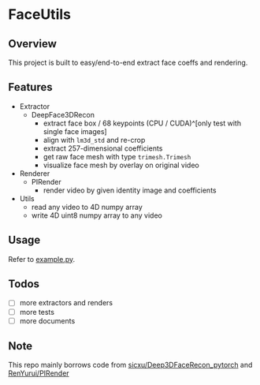 # FaceUtils

## Overview
This project is built to easy/end-to-end extract face coeffs and rendering.

## Features
- Extractor
	- DeepFace3DRecon
		- extract face box / 68 keypoints (CPU / CUDA)^[only test with single face images]
		- align with `lm3d_std` and re-crop
		- extract 257-dimensional coefficients
		- get raw face mesh with type `trimesh.Trimesh`
		- visualize face mesh by overlay on original video
- Renderer
	- PIRender
		- render video by given identity image and coefficients 
- Utils
	- read any video to 4D numpy array
	- write 4D uint8 numpy array to any video 

## Usage
Refer to [example.py](./example.py).

## Todos
- [ ] more extractors and renders
- [ ] more tests
- [ ] more documents

## Note
This repo mainly borrows code from [sicxu/Deep3DFaceRecon_pytorch](https://github.com/sicxu/Deep3DFaceRecon_pytorch) and [RenYurui/PIRender](https://github.com/RenYurui/PIRender)
